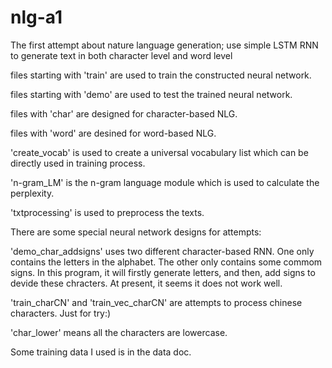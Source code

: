 # nlg-a1
The first attempt about nature language generation; use simple LSTM RNN to generate text in both character level and word level

files starting with 'train' are used to train the constructed neural network.

files starting with 'demo' are used to test the trained neural network.

files with 'char' are designed for character-based NLG.

files with 'word' are desined for word-based NLG.

'create_vocab' is used to create a universal vocabulary list which can be directly used in training process.

'n-gram_LM' is the n-gram language module which is used to calculate the perplexity.

'txtprocessing' is used to preprocess the texts.

There are some special neural network designs for attempts:

'demo_char_addsigns' uses two different character-based RNN. One only contains the letters in the alphabet. The other only contains some commom signs. In this program, it will firstly generate letters, and then, add signs to devide these chracters. At present, it seems it does not work well.

'train_charCN' and 'train_vec_charCN' are attempts to process chinese characters. Just for try:)

'char_lower' means all the characters are lowercase.

Some training data I used is in the data doc.
